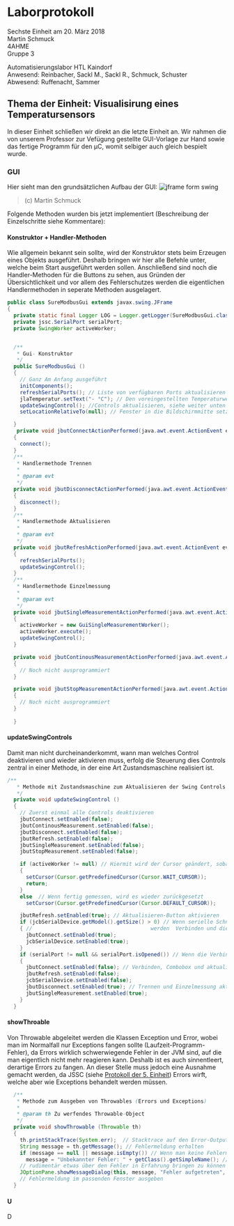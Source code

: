 # Laborprotokoll  
Sechste Einheit am 20. März 2018  
Martin Schmuck  
4AHME  
Gruppe 3

Automatisierungslabor HTL Kaindorf  
Anwesend: Reinbacher, Sackl M., Sackl R., Schmuck, Schuster  
Abwesend: Ruffenacht, Sammer

## Thema der Einheit: Visualisirung eines Temperatursensors
In dieser Einheit schließen wir direkt an die letzte Einheit an.
Wir nahmen die von unserem Professor zur Vefügung gestellte GUI-Vorlage zur Hand sowie das fertige Programm für den µC, womit selbiger auch gleich bespielt wurde. 

### GUI
Hier sieht man den grundsätzlichen Aufbau der GUI:
![jframe form swing](https://github.com/HTLMechatronics/m14-la1-sx/blob/smumam14/smumam14/resources/gui1.png)
>(c) Martin Schmuck  

Folgende Methoden wurden bis jetzt implementiert (Beschreibung der Einzelschritte siehe Kommentare):  
  
#### Konstruktor + Handler-Methoden
Wie allgemein bekannt sein sollte, wird der Konstruktor stets beim Erzeugen eines Objekts ausgeführt. Deshalb bringen wir hier alle Befehle unter, welche beim Start ausgeführt werden sollen. Anschließend sind noch die Handler-Methoden für die Buttons zu sehen, aus Gründen der Übersichtlichkeit und vor allem des Fehlerschutzes werden die eigentlichen Handlermethoden in seperate Methoden ausgelagert.
```java
public class SureModbusGui extends javax.swing.JFrame
{
  private static final Logger LOG = Logger.getLogger(SureModbusGui.class.getName());
  private jssc.SerialPort serialPort;
  private SwingWorker activeWorker;


  /**
   * Gui- Konstruktor
   */
  public SureModbusGui ()
  {
    // Ganz Am Anfang ausgeführt
    initComponents();
    refreshSerialPorts(); // Liste von verfügbaren Ports aktualisieren
    jlaTemperatur.setText("- °C"); // Den voreingestellten Temperaturwert löschen
    updateSwingControl(); //Controls aktualisieren, siehe weiter unten
    setLocationRelativeTo(null); // Fenster in die Bildschirmmitte setzen

  }
   private void jbutConnectActionPerformed(java.awt.event.ActionEvent evt)                                            
  {                                                
    connect();
  }                                           
  /**
   * Handlermethode Trennen
   *
   * @param evt
   */
  private void jbutDisconnectActionPerformed(java.awt.event.ActionEvent evt)                                               
  {                                                   
    disconnect();
  }                                              
  /**
   * Handlermethode Aktualisieren
   *
   * @param evt
   */
  private void jbutRefreshActionPerformed(java.awt.event.ActionEvent evt)                                            
  {                                                
    refreshSerialPorts();
    updateSwingControl();
  }                                           
  /**
   * Handlermethode Einzelmessung
   *
   * @param evt
   */
  private void jbutSingleMeasurementActionPerformed(java.awt.event.ActionEvent evt)                                                      
  {                                                          
    activeWorker = new GuiSingleMeasurementWorker();
    activeWorker.execute();
    updateSwingControl();
  }                                                     

  private void jbutContinousMeasurementActionPerformed(java.awt.event.ActionEvent evt)                                                         
  {                                                             
    // Noch nicht ausprogrammiert
  }                                                        

  private void jbutStopMeasurementActionPerformed(java.awt.event.ActionEvent evt)                                                    
  {                                                        
    // Noch nicht ausprogrammiert
  }                                                  
  
  }

```
#### updateSwingControls
Damit man nicht durcheinanderkommt, wann man welches Control deaktivieren und wieder aktivieren muss, erfolg die Steuerung dies Controls zentral in einer Methode, in der eine Art Zustandsmaschine realisiert ist.
```java
/**
   * Methode mit Zustandsmaschine zum Aktualisieren der Swing Controls abhähnig vom Programmzustand
   */
  private void updateSwingControl ()
  {
    // Zuerst einmal alle Controls deaktivieren
    jbutConnect.setEnabled(false);
    jbutContinousMeasurement.setEnabled(false);
    jbutDisconnect.setEnabled(false);
    jbutRefresh.setEnabled(false);
    jbutSingleMeasurement.setEnabled(false);
    jbutStopMeasurement.setEnabled(false);

    if (activeWorker != null) // Hiermit wird der Cursor geändert, sobald gemssen wird
    {
      setCursor(Cursor.getPredefinedCursor(Cursor.WAIT_CURSOR));
      return;
    }
    else  // Wenn fertig gemessen, wird es wieder zurückgesetzt
      setCursor(Cursor.getPredefinedCursor(Cursor.DEFAULT_CURSOR));

    jbutRefresh.setEnabled(true); // Aktualisieren-Button aktivieren
    if (jcbSerialDevice.getModel().getSize() > 0) // Wenn serielle Schnittstellen vorhanden, 
    { //                                      werden  Verbinden und die Combobox aktiviert
      jbutConnect.setEnabled(true);
      jcbSerialDevice.setEnabled(true);
    }
    if (serialPort != null && serialPort.isOpened()) // Wenn die Verbindung zum µC steht, passiert folgendes
    {
      jbutConnect.setEnabled(false); // Verbinden, Combobox und aktualisieren deaktivieren
      jbutRefresh.setEnabled(false);
      jcbSerialDevice.setEnabled(false);
      jbutDisconnect.setEnabled(true); // Trennen und Einzelmessung aktivierung
      jbutSingleMeasurement.setEnabled(true);
    }
  }
```  
#### showThroable
Von Throwable abgeleitet werden die Klassen Exception und Error, wobei man im Normalfall nur Exceptions fangen sollte (Laufzeit-Programm-Fehler), da Errors wirklich schwerwiegende Fehler in der JVM sind, auf die man eigentlich nicht mehr reagieren kann. Deshalb ist es auch sinnentleert, derartige Errors zu fangen. An dieser Stelle muss jedoch eine Ausnahme gemacht werden, da JSSC (siehe [Protokoll der 5. Einheit](https://github.com/HTLMechatronics/m14-la1-sx/blob/smumam14/smumam14/Protokoll5.md)) Errors wirft, welche aber wie Exceptions behandelt werden müssen.
```java
  /**
   * Methode zum Ausgeben von Throwables (Errors und Exceptions)
   *
   * @param th Zu werfendes Throwable-Object
   */
  private void showThrowable (Throwable th)
  {
    th.printStackTrace(System.err);  // Stacktrace auf den Error-Output-Stream loggen
    String message = th.getMessage(); // Fehlermeldung erhalten
    if (message == null || message.isEmpty()) // Wenn man keine Fehlermeldung erhält, gibt man 
      message = "Unbekannter Fehler: " + getClass().getSimpleName(); // die Klasse aus, um zumindest 
    // rudimentär etwas über den Fehler in Erfahrung bringen zu können
    JOptionPane.showMessageDialog(this, message, "Fehler aufgetreten", JOptionPane.ERROR_MESSAGE);
    // Fehlermeldung im passenden Fenster ausgeben
  }
```  
  
  #### U
D
```java

```  
  
  



